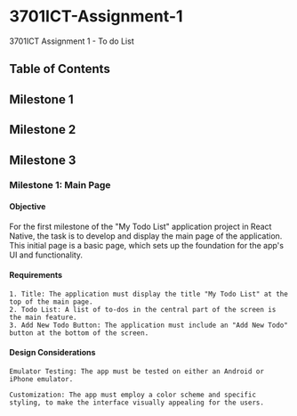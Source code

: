 # 3701ICT-Assignment-1
3701ICT Assignment 1 - To do List

## Table of Contents
## Milestone 1
## Milestone 2
## Milestone 3

### Milestone 1: Main Page
#### Objective

For the first milestone of the "My Todo List" application project in React Native, the task is to develop and display the main page of the application. This initial page is a basic page, which sets up the foundation for the app's UI and functionality.

#### Requirements

    1. Title: The application must display the title "My Todo List" at the top of the main page.
    2. Todo List: A list of to-dos in the central part of the screen is the main feature.
    3. Add New Todo Button: The application must include an "Add New Todo" button at the bottom of the screen.

#### Design Considerations

    Emulator Testing: The app must be tested on either an Android or iPhone emulator.

    Customization: The app must employ a color scheme and specific styling, to make the interface visually appealing for the users.
